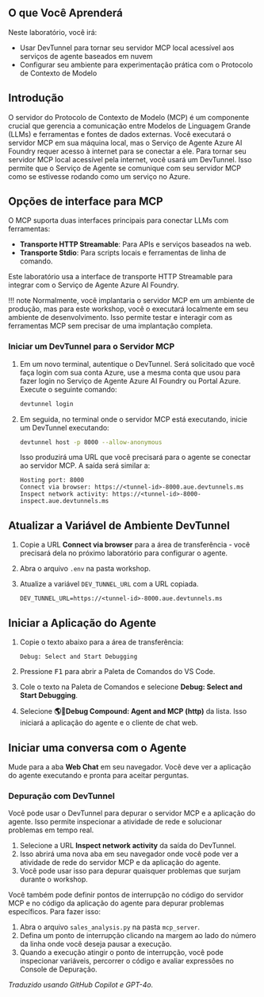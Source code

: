## O que Você Aprenderá

Neste laboratório, você irá:

- Usar DevTunnel para tornar seu servidor MCP local acessível aos serviços de agente baseados em nuvem
- Configurar seu ambiente para experimentação prática com o Protocolo de Contexto de Modelo

## Introdução

O servidor do Protocolo de Contexto de Modelo (MCP) é um componente crucial que gerencia a comunicação entre Modelos de Linguagem Grande (LLMs) e ferramentas e fontes de dados externas. Você executará o servidor MCP em sua máquina local, mas o Serviço de Agente Azure AI Foundry requer acesso à internet para se conectar a ele. Para tornar seu servidor MCP local acessível pela internet, você usará um DevTunnel. Isso permite que o Serviço de Agente se comunique com seu servidor MCP como se estivesse rodando como um serviço no Azure.

## Opções de interface para MCP

O MCP suporta duas interfaces principais para conectar LLMs com ferramentas:

- **Transporte HTTP Streamable**: Para APIs e serviços baseados na web.
- **Transporte Stdio**: Para scripts locais e ferramentas de linha de comando.

Este laboratório usa a interface de transporte HTTP Streamable para integrar com o Serviço de Agente Azure AI Foundry.

!!! note
    Normalmente, você implantaria o servidor MCP em um ambiente de produção, mas para este workshop, você o executará localmente em seu ambiente de desenvolvimento. Isso permite testar e interagir com as ferramentas MCP sem precisar de uma implantação completa.

### Iniciar um DevTunnel para o Servidor MCP

1. Em um novo terminal, autentique o DevTunnel. Será solicitado que você faça login com sua conta Azure, use a mesma conta que usou para fazer login no Serviço de Agente Azure AI Foundry ou Portal Azure. Execute o seguinte comando:

    ```bash
    devtunnel login
    ```

1. Em seguida, no terminal onde o servidor MCP está executando, inicie um DevTunnel executando:

    ```bash
    devtunnel host -p 8000 --allow-anonymous
    ```

    Isso produzirá uma URL que você precisará para o agente se conectar ao servidor MCP. A saída será similar a:

    ```text
    Hosting port: 8000
    Connect via browser: https://<tunnel-id>-8000.aue.devtunnels.ms
    Inspect network activity: https://<tunnel-id>-8000-inspect.aue.devtunnels.ms
    ```

## Atualizar a Variável de Ambiente DevTunnel

1. Copie a URL **Connect via browser** para a área de transferência - você precisará dela no próximo laboratório para configurar o agente.
2. Abra o arquivo `.env` na pasta workshop.
3. Atualize a variável `DEV_TUNNEL_URL` com a URL copiada.

    ```text
    DEV_TUNNEL_URL=https://<tunnel-id>-8000.aue.devtunnels.ms
    ```

## Iniciar a Aplicação do Agente

1. Copie o texto abaixo para a área de transferência:

    ```text
    Debug: Select and Start Debugging
    ```

2. Pressione <kbd>F1</kbd> para abrir a Paleta de Comandos do VS Code.
3. Cole o texto na Paleta de Comandos e selecione **Debug: Select and Start Debugging**.
4. Selecione **🌎🤖Debug Compound: Agent and MCP (http)** da lista. Isso iniciará a aplicação do agente e o cliente de chat web.

## Iniciar uma conversa com o Agente

Mude para a aba **Web Chat** em seu navegador. Você deve ver a aplicação do agente executando e pronta para aceitar perguntas.

### Depuração com DevTunnel

Você pode usar o DevTunnel para depurar o servidor MCP e a aplicação do agente. Isso permite inspecionar a atividade de rede e solucionar problemas em tempo real.

1. Selecione a URL **Inspect network activity** da saída do DevTunnel.
2. Isso abrirá uma nova aba em seu navegador onde você pode ver a atividade de rede do servidor MCP e da aplicação do agente.
3. Você pode usar isso para depurar quaisquer problemas que surjam durante o workshop.

Você também pode definir pontos de interrupção no código do servidor MCP e no código da aplicação do agente para depurar problemas específicos. Para fazer isso:

1. Abra o arquivo `sales_analysis.py` na pasta `mcp_server`.
2. Defina um ponto de interrupção clicando na margem ao lado do número da linha onde você deseja pausar a execução.
3. Quando a execução atingir o ponto de interrupção, você pode inspecionar variáveis, percorrer o código e avaliar expressões no Console de Depuração.

*Traduzido usando GitHub Copilot e GPT-4o.*
